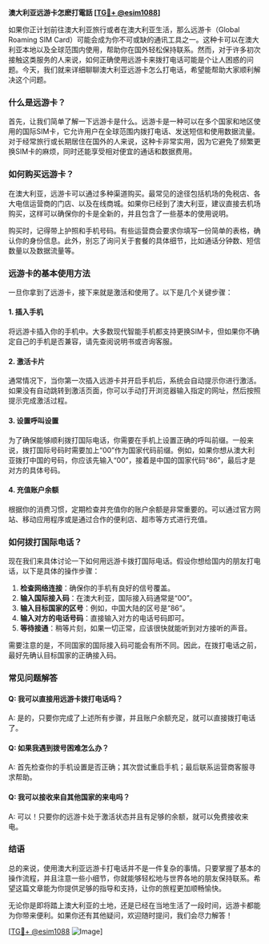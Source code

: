 **澳大利亚远游卡怎麽打電話 [[TG💪+ @esim1088](https://t.me/s/esim1088)]**

如果你正计划前往澳大利亚旅行或者在澳大利亚生活，那么远游卡（Global Roaming SIM Card）可能会成为你不可或缺的通讯工具之一。这种卡可以在澳大利亚本地以及全球范围内使用，帮助你在国外轻松保持联系。然而，对于许多初次接触这类服务的人来说，如何正确使用远游卡来拨打电话可能是个让人困惑的问题。今天，我们就来详细聊聊澳大利亚远游卡怎么打电话，希望能帮助大家顺利解决这个问题。

### 什么是远游卡？

首先，让我们简单了解一下远游卡是什么。远游卡是一种可以在多个国家和地区使用的国际SIM卡，它允许用户在全球范围内拨打电话、发送短信和使用数据流量。对于经常旅行或长期居住在国外的人来说，这种卡非常实用，因为它避免了频繁更换SIM卡的麻烦，同时还能享受相对便宜的通话和数据费用。

### 如何购买远游卡？

在澳大利亚，远游卡可以通过多种渠道购买。最常见的途径包括机场的免税店、各大电信运营商的门店、以及在线商城。如果你已经到了澳大利亚，建议直接去机场购买，这样可以确保你的卡是全新的，并且包含了一些基本的使用说明。

购买时，记得带上护照和手机号码。有些运营商会要求你填写一份简单的表格，确认你的身份信息。此外，别忘了询问关于套餐的具体细节，比如通话分钟数、短信数量以及数据流量等。

### 远游卡的基本使用方法

一旦你拿到了远游卡，接下来就是激活和使用了。以下是几个关键步骤：

#### 1. 插入手机

将远游卡插入你的手机中。大多数现代智能手机都支持更换SIM卡，但如果你不确定自己的手机是否兼容，请先查阅说明书或咨询客服。

#### 2. 激活卡片

通常情况下，当你第一次插入远游卡并开启手机后，系统会自动提示你进行激活。如果没有自动跳转到激活页面，你可以手动打开浏览器输入指定的网址，然后按照提示完成激活过程。

#### 3. 设置呼叫设置

为了确保能够顺利拨打国际电话，你需要在手机上设置正确的呼叫前缀。一般来说，拨打国际号码时需要加上“00”作为国家代码前缀。例如，如果你想从澳大利亚拨打中国的号码，你应该先输入“00”，接着是中国的国家代码“86”，最后才是对方的具体号码。

#### 4. 充值账户余额

根据你的消费习惯，定期检查并充值你的账户余额是非常重要的。可以通过官方网站、移动应用程序或是通过合作的便利店、超市等方式进行充值。

### 如何拨打国际电话？

现在我们来具体讨论一下如何用远游卡拨打国际电话。假设你想给国内的朋友打电话，以下是具体的操作步骤：

1. **检查网络连接**：确保你的手机有良好的信号覆盖。
2. **输入国际接入码**：在澳大利亚，国际接入码通常是“00”。
3. **输入目标国家的区号**：例如，中国大陆的区号是“86”。
4. **输入对方的电话号码**：直接输入对方的电话号码即可。
5. **等待接通**：稍等片刻，如果一切正常，应该很快就能听到对方接听的声音。

需要注意的是，不同国家的国际接入码可能会有所不同。因此，在拨打电话之前，最好先确认目标国家的正确接入码。

### 常见问题解答

#### Q: 我可以直接用远游卡拨打电话吗？
A: 是的，只要你完成了上述所有步骤，并且账户余额充足，就可以直接拨打电话了。

#### Q: 如果我遇到拨号困难怎么办？
A: 首先检查你的手机设置是否正确；其次尝试重启手机；最后联系运营商客服寻求帮助。

#### Q: 我可以接收来自其他国家的来电吗？
A: 可以！只要你的远游卡处于激活状态并且有足够的余额，就可以免费接收来电。

### 结语

总的来说，使用澳大利亚远游卡打电话并不是一件复杂的事情。只要掌握了基本的操作流程，并且注意一些小细节，你就能够轻松地与世界各地的朋友保持联系。希望这篇文章能为你提供足够的指导和支持，让你的旅程更加顺畅愉快。

无论你是即将踏上澳大利亚的土地，还是已经在当地生活了一段时间，远游卡都能为你带来便利。如果你还有其他疑问，欢迎随时提问，我们会尽力解答！

[[TG💪+ @esim1088](https://t.me/s/esim1088) ![Image](https://i.postimg.cc/4NQfJmqS/Snipaste-2025-05-13-00-14-12.png)]